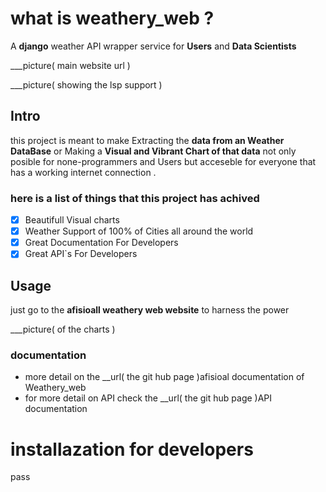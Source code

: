 # what is weathery_web ?
A **django** weather API wrapper service for __Users__ and __Data Scientists__  

___picture( main website url )

___picture( showing the lsp support )

## Intro
this project is meant to make Extracting the __data from an Weather DataBase__ or Making a 
**Visual and Vibrant Chart of that data** not only posible for none-programmers 
and Users but acceseble for everyone that has a working internet connection .


### here is a list of things that this project has achived

- [x] Beautifull Visual charts
- [x] Weather Support of 100% of Cities all around the world
- [x] Great Documentation For Developers
- [x] Great API`s For Developers

## Usage
just go to the __afisioall weathery web website__ to harness the power

___picture( of the charts )


### documentation
* more detail on the __url( the git hub page )afisioal documentation of Weathery_web
* for more detail on API check the __url( the git hub page )API documentation

# installazation for developers
 pass

#
